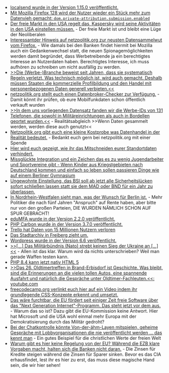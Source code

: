 * [localsend wurde in der Version 1.15.0 veröffentlicht.](https://github.com/localsend/localsend/releases/tag/v1.15.0)
* [Mit Mozilla Firefox 128 wird der Nutzer wieder ein Stück mehr zum Datenvieh gemacht: `dom.private-attribution.submission.enabled`](https://utcc.utoronto.ca/~cks/space/blog/web/FirefoxStaticPrefsSystem)
* [Der freie Markt in den USA regelt das, Kaspersky wird seine Aktivitäten in den USA einstellen müssen.](https://www.bleepingcomputer.com/news/security/kaspersky-is-shutting-down-its-business-in-the-united-states/) - Der freie Markt ist und bleibt eine Lüge der Neoliberalen
* [Interessantder Hinweis auf netzpolitik.org zur neusten Datensammelwut vom Firefox.](https://netzpolitik.org/2024/privatsphaere-firefox-sammelt-jetzt-standardmaessig-daten-fuer-die-werbeindustrie/) - Wie damals bei den Banken findet hiermit bei Mozilla auch ein Gedankenwechsel statt, die neuen Spionagemöglichkeiten werden damit begründet, dass Werbetreibende ja ein berechtigtes Interesse an Nutzerdaten haben. Berechtigtes Interesse, ich muss aufhören zu schreiben um nicht ausfällig zu werden.
* [>>Die (Werbe-)Branche beweist seit Jahren, dass sie systematisch Regeln verletzt. Was technisch möglich ist, wird auch gemacht. Deshalb müssen Staaten die kommerzielle Profilbildung und den Handel mit personenbezogenen Daten generell verbieten.<<](https://netzpolitik.org/2024/databroker-files-dieses-staatsversagen-schadet-uns-allen/)
* [netzpolitik.org stellt euch einen Datenbroker-Checker zur Verfügung.](https://netzpolitik.org/2024/databroker-files-jetzt-testen-wurde-mein-handy-standort-verkauft/) - Damit könnt ihr prüfen, ob eure Mobilfunkdaten schon öffentlich verkauft wurden
* [>>In dem uns vorliegenden Datensatz fanden wir die Werbe-IDs von 131 Telefonen, die sowohl in Militäreinrichtungen als auch in Bordellen geortet wurden.<<](https://netzpolitik.org/2024/databroker-files-wie-datenhaendler-deutschlands-sicherheit-gefaehrden/) - Realitätsabgleich >>Wenn Daten gesammelt werden, werden diese auch genutzt<<
* [Netzpolitik.org gibt euch eine kleine Kostprobe was Datenhandel in der Realität bedeutet.](https://netzpolitik.org/2024/databroker-files-die-grosse-datenhaendler-recherche-im-ueberblick/) - Bedankt euch gern bei netzpolitik.org mit einer Spende
* [Hier wird euch gezeigt, wie ihr das Mitschneiden eurer Standortdaten verhindert.](https://netzpolitik.org/2024/databroker-files-so-stoppt-man-das-standort-tracking-am-handy/)
* [Missglückte Integration und ein Zeichen das es zu wenig Jugendarbeiter und Sportvereine gibt - Wenn Kinder aus Kriegstgebieten nach Deutschland kommen und einfach so leben sollen passieren Dinge wie auf einem Berliner Gymnasium](https://blog.fefe.de/?ts=98686f04)
* [Ungewohnte Einstellung, das BSI soll ab jetzt alle Sicherheitslücken sofort schließen lassen statt sie dem MAD oder BND für ein Jahr zu überlassen.](https://blog.fefe.de/?ts=986853aa)
* [In Nordrhein-Westfalen sieht man, was der Wunsch für Berlin ist.](https://blog.fefe.de/?ts=9868ab85) - Mehr Politiker die nach fünf Jahren "Anspruch" auf Rente haben, aber bitte nur von den großen Parteien, DIE WURDEN NÄMLICH SCHON AUF SPUR GEBRACHT!
* [eduMFA wurde in der Version 2.2.0 veröffentlicht.](https://github.com/eduMFA/eduMFA/releases/tag/v2.2.0)
* [PHP Carbon wurde in der Version 3.7.0 veröffentlicht.](https://github.com/briannesbitt/Carbon/releases/tag/3.7.0)
* [Trello hat Daten von 15 Millionen Nutzern verloren](https://www.bleepingcomputer.com/news/security/email-addresses-of-15-million-trello-users-leaked-on-hacking-forum/)
* [Das Stadtarchiv in Freiberg zieht um.](https://www.mdr.de/video/mdr-videos/a/video-841450.html)
* [Wordpress wurde in der Version 6.6 veröffentlicht.](https://wordpress.org/news/2024/07/dorsey/)
* [>>[...] Das Militärbündnis (Nato) strebt keinen Sieg der Ukraine an [...]<<](https://tuxproject.de/blog/2024/07/vorwaertsverteidigung-8-rueckwaertsgang/) - Allen ist das klar. Warum wird da nichts unterschrieben? Weil man gerade Waffen testen kann.
* [PHP 8.4 kann jetzt nativ HTML 5](https://stitcher.io/blog/html-5-in-php-84)
* [>>Das 26. Oldtimertreffen in Brand-Erbisdorf ist Geschichte. Was bleibt, sind die Erinnerungen an die vielen tollen Autos, eine spannende Ausfahrt und natürlich die Gespräche unter Oldtimer-Fachleuten.<<: youtube.com](https://www.youtube.com/watch?v=A7QzOO4Di9Y)
* [freecodecamp.org verlinkt euch hier auf ein Video indem ihr grundlegende CSS-Konzepte erkennt und umsetzt.](https://www.freecodecamp.org/news/create-24-css-projects/)
* [Das wäre furchtbar, die EU fördert seit einiger Zeit freie Software über das "Next Generation Internet"-Programm. Das steht jetzt vor dem aus.](https://netzpolitik.org/2024/next-generation-internet-eu-will-open-source-foerderprogramm-wohl-beenden/) - Warum das so ist? Dazu gibt die EU-Kommission keine Antwort. Hier hat Microsoft und die USA wohl einmal mehr Europa mit der Demokratisierung durch das Militär gedroht?
* [Bei der Chatkontrolle könnte Von-der-ähm-Layen mitspielen, geheime Gespräche mit Lobbyorganisationen die nie veröffentlicht werden ... das kennt man](https://netzpolitik.org/2024/chatkontrolle-eu-kommission-haelt-gespraechsnotizen-mit-lobbyorganisation-thorn-weiter-geheim/) - Ein gutes Beispiel für die christlichen Werte der freien Welt
* [Warum gibt es hier keine Regelung von der EU? Während die EZB klare Vorgaben macht, halten sich die Banken nicht daran.](https://blog.fefe.de/?ts=98695bf4) - Die Zinsen für Kredite steigen während die Zinsen für Sparer sinken. Bevor es das CIA erhausfindet, lest ihr es hier zu erst, das muss diese magische Hand sein, die wir hier sehen!
